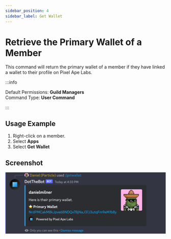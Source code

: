 ```yaml
---
sidebar_position: 4
sidebar_label: Get Wallet
---
```


# Retrieve the Primary Wallet of a Member

This command will return the primary wallet of a member if they have linked a wallet to their profile on Pixel Ape Labs.

:::info

Default Permissions: **Guild Managers**  
Command Type: **User Command**

:::

## Usage Example

1. Right-click on a member.
2. Select **Apps**
3. Select **Get Wallet**

## Screenshot

![Get Wallet Response](../../assets/get-wallet-response.png)
